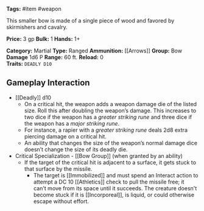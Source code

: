 **Tags:** #item #weapon 

This smaller bow is made of a single piece of wood and favored by skirmishers and cavalry.

**Price:** 3 gp
**Bulk:** 1
**Hands:** 1+

**Category:** Martial
**Type:** Ranged
**Ammunition:** [[Arrows]]
**Group:** Bow
**Damage** 1d6 P
**Range:** 60 ft.
**Reload:** 0  
**Traits:** `DEADLY D10`


## Gameplay Interaction

- [[Deadly]] d10
	- On a critical hit, the weapon adds a weapon damage die of the listed size. Roll this after doubling the weapon’s damage. This increases to two dice if the weapon has a _greater striking rune_ and three dice if the weapon has a _major striking rune_. 
	- For instance, a rapier with a _greater striking rune_ deals 2d8 extra piercing damage on a critical hit. 
	- An ability that changes the size of the weapon’s normal damage dice doesn’t change the size of its deadly die.
- Critical Specialization - [[Bow Group]] (when granted by an ability)
	- If the target of the critical hit is adjacent to a surface, it gets stuck to that surface by the missile.
		- The target is [[Immobilized]] and must spend an Interact action to attempt a DC 10 [[Athletics]] check to pull the missile free; it can't move from its space until it succeeds. The creature doesn't become stuck if it is [[Incorporeal]], is liquid, or could otherwise escape without effort.
